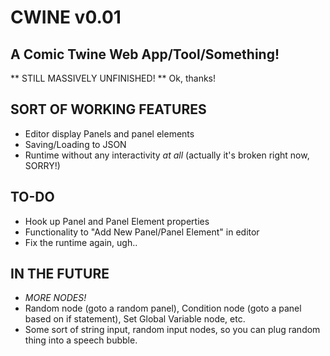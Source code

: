 # CWINE v0.01

## A Comic Twine Web App/Tool/Something!

** STILL MASSIVELY UNFINISHED! ** Ok, thanks!

## SORT OF WORKING FEATURES

- Editor display Panels and panel elements
- Saving/Loading to JSON
- Runtime without any interactivity *at all* (actually it's broken right now, SORRY!)

## TO-DO

- Hook up Panel and Panel Element properties
- Functionality to "Add New Panel/Panel Element" in editor
- Fix the runtime again, ugh..

## IN THE FUTURE

- *MORE NODES!*
- Random node (goto a random panel), Condition node (goto a panel based on if statement), Set Global Variable node, etc.
- Some sort of string input, random input nodes, so you can plug random thing into a speech bubble.